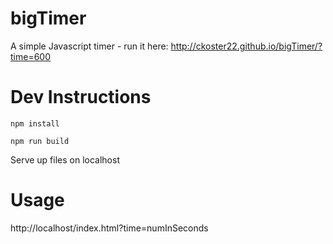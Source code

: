 # bigTimer
A simple Javascript timer - run it here: http://ckoster22.github.io/bigTimer/?time=600

# Dev Instructions
`npm install`

`npm run build`

Serve up files on localhost

# Usage
http://localhost/index.html?time=numInSeconds
